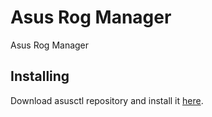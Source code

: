 # Asus Rog Manager
Asus Rog Manager

## Installing
Download asusctl repository and install it [here](https://gitlab.com/asus-linux/asusctl). 

